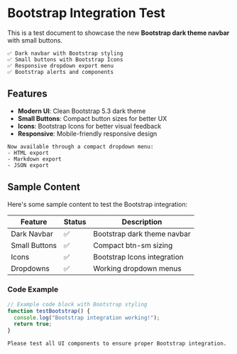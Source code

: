 # Bootstrap Integration Test

This is a test document to showcase the new **Bootstrap dark theme navbar** with small buttons.

~~~panel type=info title="Bootstrap Features"
✅ Dark navbar with Bootstrap styling
✅ Small buttons with Bootstrap Icons
✅ Responsive dropdown export menu
✅ Bootstrap alerts and components
~~~

## Features

- **Modern UI**: Clean Bootstrap 5.3 dark theme
- **Small Buttons**: Compact button sizes for better UX
- **Icons**: Bootstrap Icons for better visual feedback
- **Responsive**: Mobile-friendly responsive design

~~~panel type=success title="Export Options"
Now available through a compact dropdown menu:
- HTML export
- Markdown export  
- JSON export
~~~

## Sample Content

Here's some sample content to test the Bootstrap integration:

| Feature | Status | Description |
|---------|--------|-------------|
| Dark Navbar | ✅ | Bootstrap dark theme navbar |
| Small Buttons | ✅ | Compact btn-sm sizing |
| Icons | ✅ | Bootstrap Icons integration |
| Dropdowns | ✅ | Working dropdown menus |

### Code Example

```javascript
// Example code block with Bootstrap styling
function testBootstrap() {
  console.log("Bootstrap integration working!");
  return true;
}
```

~~~panel type=warning title="Testing Required"
Please test all UI components to ensure proper Bootstrap integration.
~~~